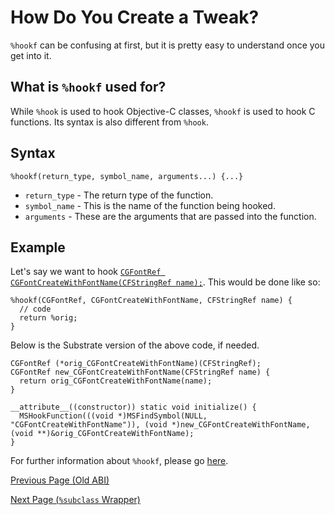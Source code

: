 # How Do You Create a Tweak?

`%hookf` can be confusing at first, but it is pretty easy to understand once you get into it.

## What is `%hookf` used for?

While `%hook` is used to hook Objective-C classes, `%hookf` is used to hook C functions. Its syntax is also different from `%hook`.

## Syntax

```objc
%hookf(return_type, symbol_name, arguments...) {...}
```

* `return_type` - The return type of the function.
* `symbol_name` - This is the name of the function being hooked.
* `arguments` - These are the arguments that are passed into the function.

## Example

Let's say we want to hook [`CGFontRef CGFontCreateWithFontName(CFStringRef name);`](https://developer.apple.com/documentation/coregraphics/1396330-cgfontcreatewithfontname?language=objc). This would be done like so:

```objc
%hookf(CGFontRef, CGFontCreateWithFontName, CFStringRef name) {
  // code
  return %orig;
}
```

Below is the Substrate version of the above code, if needed.

```objc
CGFontRef (*orig_CGFontCreateWithFontName)(CFStringRef);
CGFontRef new_CGFontCreateWithFontName(CFStringRef name) {
  return orig_CGFontCreateWithFontName(name);
}

__attribute__((constructor)) static void initialize() {
  MSHookFunction(((void *)MSFindSymbol(NULL, "CGFontCreateWithFontName")), (void *)new_CGFontCreateWithFontName, (void **)&orig_CGFontCreateWithFontName);
}
```

For further information about `%hookf`, please go [here](https://theos.dev/docs/logos-syntax).

[Previous Page (Old ABI)](./oldabi.md)

[Next Page (`%subclass` Wrapper)](./subclass_wrapper.md)
